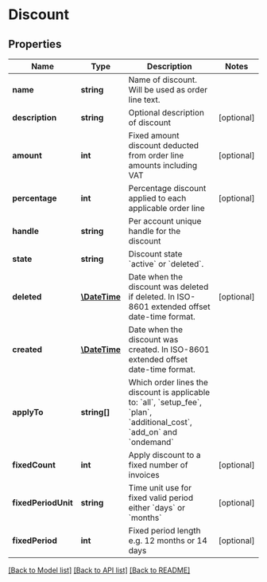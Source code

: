 # Discount

## Properties
Name | Type | Description | Notes
------------ | ------------- | ------------- | -------------
**name** | **string** | Name of discount. Will be used as order line text. | 
**description** | **string** | Optional description of discount | [optional] 
**amount** | **int** | Fixed amount discount deducted from order line amounts including VAT | [optional] 
**percentage** | **int** | Percentage discount applied to each applicable order line | [optional] 
**handle** | **string** | Per account unique handle for the discount | 
**state** | **string** | Discount state &#x60;active&#x60; or &#x60;deleted&#x60;. | 
**deleted** | [**\DateTime**](\DateTime.md) | Date when the discount was deleted if deleted. In ISO-8601 extended offset date-time format. | [optional] 
**created** | [**\DateTime**](\DateTime.md) | Date when the discount was created. In ISO-8601 extended offset date-time format. | 
**applyTo** | **string[]** | Which order lines the discount is applicable to: &#x60;all&#x60;, &#x60;setup_fee&#x60;, &#x60;plan&#x60;, &#x60;additional_cost&#x60;, &#x60;add_on&#x60; and &#x60;ondemand&#x60; | 
**fixedCount** | **int** | Apply discount to a fixed number of invoices | [optional] 
**fixedPeriodUnit** | **string** | Time unit use for fixed valid period either &#x60;days&#x60; or &#x60;months&#x60; | [optional] 
**fixedPeriod** | **int** | Fixed period length e.g. 12 months or 14 days | [optional] 

[[Back to Model list]](../../README.md#documentation-for-models) [[Back to API list]](../../README.md#documentation-for-api-endpoints) [[Back to README]](../../README.md)

